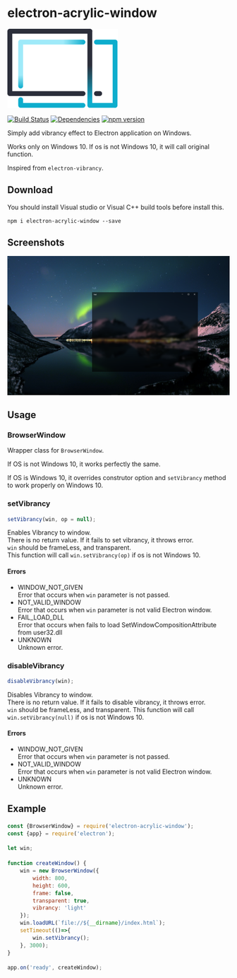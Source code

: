 # electron-acrylic-window

<img alt="logo" src="./logo.png" width="250"> 
  
[![Build Status](https://travis-ci.com/seo-rii/electron-acrylic-window.svg?branch=master)](https://travis-ci.com/seo-rii/electron-acrylic-window)
[![Dependencies](https://david-dm.org/seo-rii/electron-acrylic-window.svg)](https://david-dm.org/seo-rii/electron-acrylic-window) 
[![npm version](https://badge.fury.io/js/electron-acrylic-window.svg)](https://badge.fury.io/js/electron-acrylic-window)  

Simply add vibrancy effect to Electron application on Windows.

Works only on Windows 10. If os is not Windows 10, it will call original function.  

Inspired from ```electron-vibrancy```.

## Download

You should install Visual studio or Visual C++ build tools before install this.

```shell script
npm i electron-acrylic-window --save
```

## Screenshots
![Screenshot1](./screenshots/1.png)

## Usage
### BrowserWindow
Wrapper class for ```BrowserWindow```.  

If OS is not Windows 10, it works perfectly the same.  

If OS is Windows 10, it overrides construtor option and ```setVibrancy``` method to work properly on Windows 10.
### setVibrancy
```javascript
setVibrancy(win, op = null);
```
Enables Vibrancy to window.  
There is no return value. If it fails to set vibrancy, it throws error.  
```win``` should be frameLess, and transparent.  
This function will call ```win.setVibrancy(op)``` if os is not Windows 10.  

#### Errors
* WINDOW_NOT_GIVEN  
Error that occurs when ```win``` parameter is not passed.
* NOT_VALID_WINDOW   
Error that occurs when ```win``` parameter is not valid Electron window.
* FAIL_LOAD_DLL  
Error that occurs when fails to load SetWindowCompositionAttribute from user32.dll
* UNKNOWN  
Unknown error.

### disableVibrancy
```javascript
disableVibrancy(win);
```
Disables Vibrancy to window.  
There is no return value. If it fails to disable vibrancy, it throws error.  
```win``` should be frameLess, and transparent.
This function will call ```win.setVibrancy(null)``` if os is not Windows 10.  

#### Errors
* WINDOW_NOT_GIVEN  
Error that occurs when ```win``` parameter is not passed.
* NOT_VALID_WINDOW   
Error that occurs when ```win``` parameter is not valid Electron window.
* UNKNOWN  
Unknown error.


## Example
```javascript
const {BrowserWindow} = require('electron-acrylic-window');
const {app} = require('electron');

let win;

function createWindow() {
    win = new BrowserWindow({
        width: 800,
        height: 600,
        frame: false,
        transparent: true,
        vibrancy: 'light'
    });
    win.loadURL(`file://${__dirname}/index.html`);
    setTimeout(()=>{
        win.setVibrancy();
    }, 3000);
}

app.on('ready', createWindow);

```
